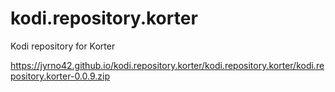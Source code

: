 # kodi.repository.korter
Kodi repository for Korter

https://jyrno42.github.io/kodi.repository.korter/kodi.repository.korter/kodi.repository.korter-0.0.9.zip

